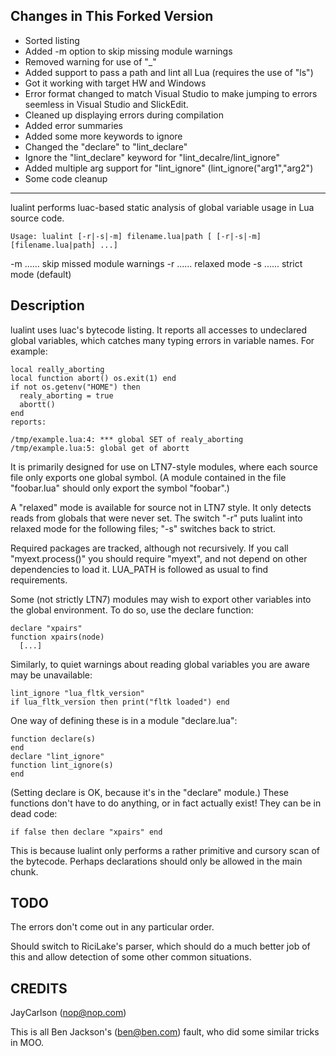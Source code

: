 
## Changes in This Forked Version

- Sorted listing
- Added -m option to skip missing module warnings
- Removed warning for use of "_"
- Added support to pass a path and lint all Lua (requires the use of "ls")
- Got it working with target HW and Windows
- Error format changed to match Visual Studio to make jumping to errors seemless in Visual Studio and SlickEdit.
- Cleaned up displaying errors during compilation
- Added error summaries
- Added some more keywords to ignore
- Changed the "declare" to "lint_declare"
- Ignore the "lint_declare" keyword for "lint_decalre/lint_ignore"
- Added multiple arg support for "lint_ignore" (lint_ignore("arg1","arg2")
- Some code cleanup

----------------------------------------------------------------------------

lualint performs luac-based static analysis of global variable usage in Lua
source code.

`Usage: lualint [-r|-s|-m] filename.lua|path [ [-r|-s|-m] [filename.lua|path] ...]`

-m ...... skip missed module warnings
-r ...... relaxed mode
-s ...... strict mode   (default)


## Description

lualint uses luac's bytecode listing. It reports all accesses to undeclared
global variables, which catches many typing errors in variable names. For
example:

    local really_aborting
    local function abort() os.exit(1) end
    if not os.getenv("HOME") then
      realy_aborting = true
      abortt()
    end
    reports:

    /tmp/example.lua:4: *** global SET of realy_aborting
    /tmp/example.lua:5: global get of abortt

It is primarily designed for use on LTN7-style modules, where each source file
only exports one global symbol. (A module contained in the file "foobar.lua"
should only export the symbol "foobar".)

A "relaxed" mode is available for source not in LTN7 style. It only detects
reads from globals that were never set. The switch "-r" puts lualint into
relaxed mode for the following files; "-s" switches back to strict.

Required packages are tracked, although not recursively. If you call
"myext.process()" you should require "myext", and not depend on other
dependencies to load it. LUA_PATH is followed as usual to find requirements.

Some (not strictly LTN7) modules may wish to export other variables into the
global environment. To do so, use the declare function:

    declare "xpairs"
    function xpairs(node)
      [...]

Similarly, to quiet warnings about reading global variables you are aware may
be unavailable:

    lint_ignore "lua_fltk_version"
    if lua_fltk_version then print("fltk loaded") end

One way of defining these is in a module "declare.lua":

    function declare(s)
    end
    declare "lint_ignore"
    function lint_ignore(s)
    end

(Setting declare is OK, because it's in the "declare" module.) These functions
don't have to do anything, or in fact actually exist! They can be in dead code:

    if false then declare "xpairs" end

This is because lualint only performs a rather primitive and cursory scan of
the bytecode. Perhaps declarations should only be allowed in the main chunk.

## TODO

The errors don't come out in any particular order.

Should switch to RiciLake's parser, which should do a much better job of this
and allow detection of some other common situations.

## CREDITS

JayCarlson (nop@nop.com)

This is all Ben Jackson's (ben@ben.com) fault, who did some similar tricks in
MOO.

